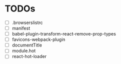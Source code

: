 # TODOs

- [ ] .browserslistrc
- [ ] manifest
- [ ] babel-plugin-transform-react-remove-prop-types
- [ ] favicons-webpack-plugin
- [ ] documentTitle
- [ ] module.hot
- [ ] react-hot-loader
